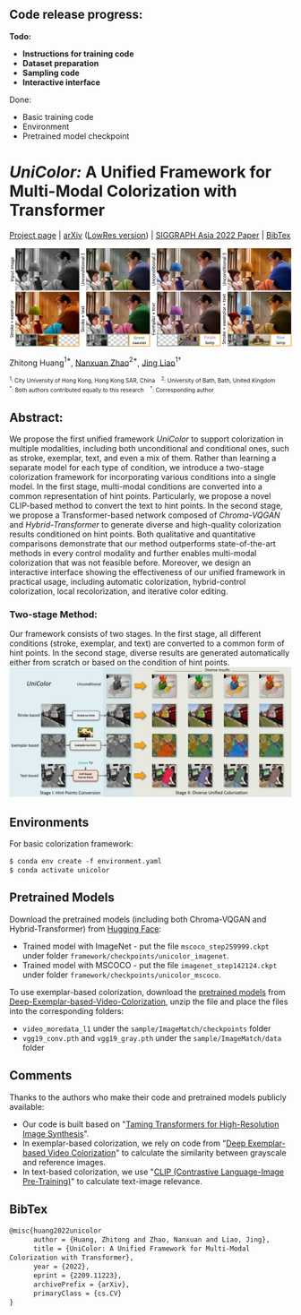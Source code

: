 ## Code release progress:

<strong>Todo:</strong>
- <strong>Instructions for training code</strong>
- <strong>Dataset preparation</strong>
- <strong>Sampling code</strong>
- <strong>Interactive interface</strong>

Done:
- Basic training code
- Environment
- Pretrained model checkpoint

# *UniColor:* A Unified Framework for Multi-Modal Colorization with Transformer

[Project page](https://luckyhzt.github.io/unicolor) | [arXiv](https://arxiv.org/abs/2209.11223) ([LowRes version](https://luckyhzt.github.io/files/unicolor-lowres.pdf)) | [SIGGRAPH Asia 2022 Paper](https://dl.acm.org/doi/10.1145/3550454.3555471) | [BibTex](#bibtex)

![alt text](figures/teaser.png)

Zhitong Huang$^{1*}$, [Nanxuan Zhao](http://nxzhao.com/)$^{2*}$, [Jing Liao](https://liaojing.github.io/html/)$^{1\dagger}$

<font size="1"> $^1$: City University of Hong Kong, Hong Kong SAR, China &nbsp;&nbsp; $^2$: University of Bath, Bath, United Kingdom </font> \
<font size="1"> $^*$: Both authors contributed equally to this research &nbsp;&nbsp; $^\dagger$: Corresponding author </font>

## Abstract:
We propose the first unified framework <em>UniColor</em> to support colorization in multiple modalities, including both unconditional and conditional ones, such as stroke, exemplar, text, and even a mix of them. Rather than learning a separate model for each type of condition, we introduce a two-stage colorization framework for incorporating various conditions into a single model. In the first stage, multi-modal conditions are converted into a common representation of hint points. Particularly, we propose a novel CLIP-based method to convert the text to hint points. In the second stage, we propose a Transformer-based network composed of <em>Chroma-VQGAN</em> and <em>Hybrid-Transformer</em> to generate diverse and high-quality colorization results conditioned on hint points. Both qualitative and quantitative comparisons demonstrate that our method outperforms state-of-the-art methods in every control modality and further enables multi-modal colorization that was not feasible before. Moreover, we design an interactive interface showing the effectiveness of our unified framework in practical usage, including automatic colorization, hybrid-control colorization, local recolorization, and iterative color editing.

### Two-stage Method:
Our framework consists of two stages. In the first stage, all different conditions (stroke, exemplar, and text) are converted to a common form of hint points. In the second stage, diverse results are generated automatically either from scratch or based on the condition of hint points.
![alt text](figures/unified.png)

## Environments
For basic colorization framework:
```
$ conda env create -f environment.yaml
$ conda activate unicolor
```

## Pretrained Models
Download the pretrained models (including both Chroma-VQGAN and Hybrid-Transformer) from [Hugging Face](https://huggingface.co/luckyhzt/unicolor-pretrained-model/tree/main):
- Trained model with ImageNet - put the file `mscoco_step259999.ckpt` under folder `framework/checkpoints/unicolor_imagenet`.
- Trained model with MSCOCO - put the file `imagenet_step142124.ckpt` under folder `framework/checkpoints/unicolor_mscoco`.

To use exemplar-based colorization, download the [pretrained models](https://github.com/zhangmozhe/Deep-Exemplar-based-Video-Colorization/releases/download/v1.0/colorization_checkpoint.zip) from [Deep-Exemplar-based-Video-Colorization](https://github.com/zhangmozhe/Deep-Exemplar-based-Video-Colorization), unzip the file and place the files into the corresponding folders:
- `video_moredata_l1` under the `sample/ImageMatch/checkpoints` folder
- `vgg19_conv.pth` and `vgg19_gray.pth` under the `sample/ImageMatch/data` folder

## Comments
Thanks to the authors who make their code and pretrained models publicly available:
- Our code is built based on "[Taming Transformers for High-Resolution Image Synthesis](https://github.com/CompVis/taming-transformers)".
- In exemplar-based colorization, we rely on code from "[Deep Exemplar-based Video Colorization](https://github.com/zhangmozhe/Deep-Exemplar-based-Video-Colorization)" to calculate the similarity between grayscale and reference images.
- In text-based colorization, we use "[CLIP (Contrastive Language-Image Pre-Training)](https://github.com/openai/CLIP)" to calculate text-image relevance.

## BibTex
```
@misc{huang2022unicolor
      author = {Huang, Zhitong and Zhao, Nanxuan and Liao, Jing},
      title = {UniColor: A Unified Framework for Multi-Modal Colorization with Transformer},
      year = {2022},
      eprint = {2209.11223},
      archivePrefix = {arXiv},
      primaryClass = {cs.CV}
}
```
